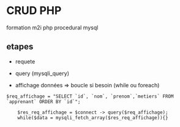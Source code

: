 # CRUD PHP

formation m2i  php procedural mysql

## etapes

- requete

- query (mysqli_query)

-  affichage données => boucle si besoin (while ou foreach)


```
$req_affichage = "SELECT `id`, `nom`, `prenom`,`metiers` FROM `apprenant` ORDER BY `id`";

    $res_req_affichage = $connect -> query($req_affichage);
    while($data = mysqli_fetch_array($res_req_affichage)){}
```